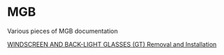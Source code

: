 # MGB
Various pieces of MGB documentation

[WINDSCREEN AND BACK-LIGHT GLASSES (GT) Removal and Installation](GTWindshield.md)
